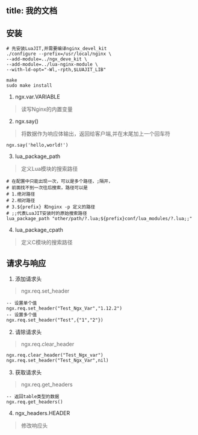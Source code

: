 title: 我的文档
---

## 安装

```
# 先安装LuaJIT,并需要编译nginx_devel_kit
./configure --prefix=/usr/local/nginx \
--add-module=../ngx_deve_kit \
--add-module=../lua-nginx-module \
--with-ld-opt="-Wl,-rpth,$LUAJIT_LIB"

make
sudo make install
```

1. ngx.var.VARIABLE
> 读写Nginx的内置变量

2. ngx.say()
> 将数据作为响应体输出，返回给客户端,并在末尾加上一个回车符
```
ngx.say('hello,world!')
```

3. lua_package_path
> 定义Lua模块的搜索路径
```
# 在配置中只能出现一次，可以是多个路径，;隔开，
# 前面找不到一次往后搜索，路径可以是
# 1.绝对路径
# 2.相对路径
# 3.${prefix} 和nginx -p 定义的路径
# ;;代表LuaJIT安装时的原始搜索路径
lua_package_path "other/path/?.lua;${prefix}conf/lua_modules/?.lua;;"
```
4. lua_package_cpath
>定义C模块的搜索路径

## 请求与响应

1. 添加请求头
> ngx.req.set_header
```
-- 设置单个值
ngx.req.set_header("Test_Ngx_Var","1.12.2")
-- 设置多个值
ngx.req.set_header("Test",{"1","2"})
```
2. 请除请求头
> ngx.req.clear_header
```
ngx.req.clear_header("Test_Ngx_var")
ngx.req.set_header("Test_Ngx_Var",nil)
```

3. 获取请求头
> ngx.req.get_headers
```
-- 返回table类型的数据
ngx.req.get_headers()
```

4. ngx_headers.HEADER
> 修改响应头